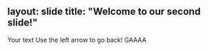 layout: slide
title: "Welcome to our second slide!"
---
Your text
Use the left arrow to go back!
GAAAA
